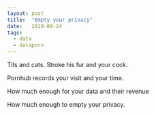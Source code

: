 ```yaml
---
layout: post
title:  "Empty your privacy"
date:   2019-09-24
tags:
  - data
  - dataporn
---
```


Tits and cats. Stroke his fur and your cock.

Pornhub records your visit and your time.

How much enough for your data and their revenue

How much enough to empty your privacy.
